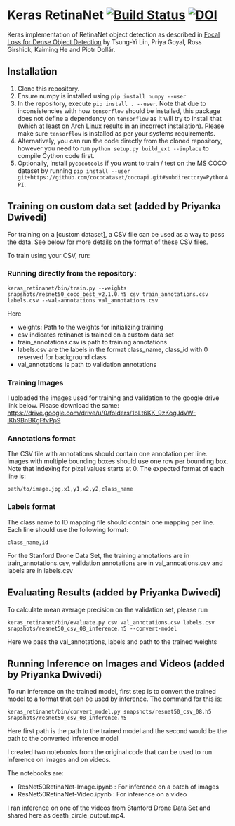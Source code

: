 # Keras RetinaNet [![Build Status](https://travis-ci.org/fizyr/keras-retinanet.svg?branch=master)](https://travis-ci.org/fizyr/keras-retinanet) [![DOI](https://zenodo.org/badge/100249425.svg)](https://zenodo.org/badge/latestdoi/100249425)

Keras implementation of RetinaNet object detection as described in [Focal Loss for Dense Object Detection](https://arxiv.org/abs/1708.02002)
by Tsung-Yi Lin, Priya Goyal, Ross Girshick, Kaiming He and Piotr Dollár.

## Installation

1) Clone this repository.
2) Ensure numpy is installed using `pip install numpy --user`
3) In the repository, execute `pip install . --user`.
   Note that due to inconsistencies with how `tensorflow` should be installed,
   this package does not define a dependency on `tensorflow` as it will try to install that (which at least on Arch Linux results in an incorrect installation).
   Please make sure `tensorflow` is installed as per your systems requirements.
4) Alternatively, you can run the code directly from the cloned  repository, however you need to run `python setup.py build_ext --inplace` to compile Cython code first.
5) Optionally, install `pycocotools` if you want to train / test on the MS COCO dataset by running `pip install --user git+https://github.com/cocodataset/cocoapi.git#subdirectory=PythonAPI`.


## Training on custom data set (added by Priyanka Dwivedi)
For training on a [custom dataset], a CSV file can be used as a way to pass the data.
See below for more details on the format of these CSV files.


To train using your CSV, run:
### Running directly from the repository:
```
keras_retinanet/bin/train.py --weights snapshots/resnet50_coco_best_v2.1.0.h5 csv train_annotations.csv labels.csv --val-annotations val_annotations.csv
```

Here 
* weights: Path to the weights for initializing training
* csv indicates retinanet is trained on a custom data set
* train_annotations.csv is path to training annotations
* labels.csv are the labels in the format class_name, class_id with 0 reserved for background class
* val_annotations is path to validation annotations 

### Training Images
I uploaded the images used for training and validation to the google drive link below. Please download the same:
https://drive.google.com/drive/u/0/folders/1bLt6KK_9zKogJdvW-lKh9BnBKgFfvPp9

### Annotations format
The CSV file with annotations should contain one annotation per line.
Images with multiple bounding boxes should use one row per bounding box.
Note that indexing for pixel values starts at 0.
The expected format of each line is:
```
path/to/image.jpg,x1,y1,x2,y2,class_name
```

### Labels format
The class name to ID mapping file should contain one mapping per line.
Each line should use the following format:
```
class_name,id
```

For the Stanford Drone Data Set, the training annotations are in train_annotations.csv, validation annotations are in val_annoations.csv and labels are in labels.csv


## Evaluating Results (added by Priyanka Dwivedi)

To calculate mean average precision on the validation set, please run

```
keras_retinanet/bin/evaluate.py csv val_annotations.csv labels.csv snapshots/resnet50_csv_08_inference.h5 --convert-model
```

Here we pass the val_annotations, labels and path to the trained weights


## Running Inference on Images and Videos (added by Priyanka Dwivedi)

To run inference on the trained model, first step is to convert the trained model to a format that can be used by inference. The command for this is:

```
keras_retinanet/bin/convert_model.py snapshots/resnet50_csv_08.h5 snapshots/resnet50_csv_08_inference.h5 
```

Here first path is the path to the trained model and the second would be the path to the converted inference model

I created two notebooks from the original code that can be used to run inference on images and on videos.

The notebooks are:
* ResNet50RetinaNet-Image.ipynb : For inference on a batch of images
* ResNet50RetinaNet-Video.ipynb : For inference on a video

I ran inference on one of the videos from Stanford Drone Data Set and shared here as death_circle_output.mp4.


